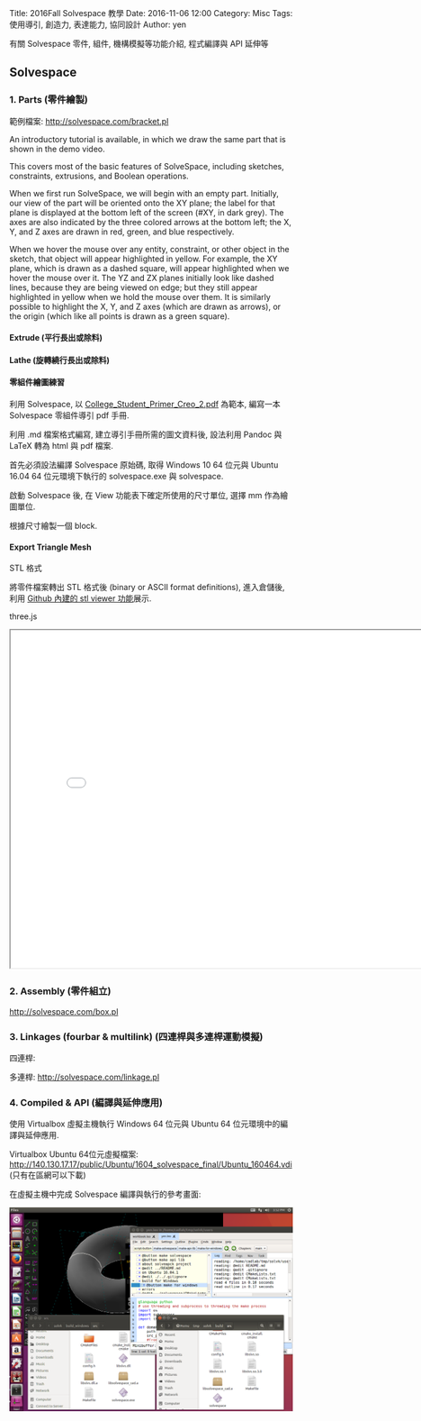 Title: 2016Fall Solvespace 教學
Date: 2016-11-06 12:00
Category: Misc
Tags: 使用導引, 創造力, 表達能力, 協同設計
Author: yen

有關 Solvespace 零件, 組件, 機構模擬等功能介紹, 程式編譯與 API 延伸等

<!-- PELICAN_END_SUMMARY -->

## Solvespace

### 1. Parts (零件繪製)

範例檔案: <a href="http://solvespace.com/bracket.pl">http://solvespace.com/bracket.pl</a>

An introductory tutorial is available, in which we draw the same part that is shown in the demo video. 

This covers most of the basic features of SolveSpace, including sketches, constraints, extrusions, and Boolean operations.

When we first run SolveSpace, we will begin with an empty part. Initially, our view of the part will be oriented onto the XY plane; the label for that plane is displayed at the bottom left of the screen (#XY, in dark grey). The axes are also indicated by the three colored arrows at the bottom left; the X, Y, and Z axes are drawn in red, green, and blue respectively.

When we hover the mouse over any entity, constraint, or other object in the sketch, that object will appear highlighted in yellow. For example, the XY plane, which is drawn as a dashed square, will appear highlighted when we hover the mouse over it. The YZ and ZX planes initially look like dashed lines, because they are being viewed on edge; but they still appear highlighted in yellow when we hold the mouse over them. It is similarly possible to highlight the X, Y, and Z axes (which are drawn as arrows), or the origin (which like all points is drawn as a green square).

#### Extrude (平行長出或除料)

#### Lathe (旋轉繞行長出或除料)

#### 零組件繪圖練習

利用 Solvespace, 以 <a href="./../data/w12/College_Student_Primer_Creo_2.pdf">College_Student_Primer_Creo_2.pdf</a> 為範本, 編寫一本 Solvespace 零組件導引 pdf 手冊.

利用 .md 檔案格式編寫, 建立導引手冊所需的圖文資料後, 設法利用 Pandoc 與 LaTeX 轉為 html 與 pdf 檔案.

首先必須設法編譯 Solvespace 原始碼, 取得 Windows 10 64 位元與 Ubuntu 16.04 64 位元環境下執行的 solvespace.exe 與 solvespace.

啟動 Solvespace 後, 在 View 功能表下確定所使用的尺寸單位, 選擇 mm 作為繪圖單位.

根據尺寸繪製一個 block.

#### Export Triangle Mesh

STL 格式

將零件檔案轉出 STL 格式後 (binary or ASCII format definitions), 進入倉儲後, 利用 <a href="https://help.github.com/articles/3d-file-viewer/">Github 內建的 stl viewer 功能</a>展示.

three.js

<iframe src="./../data/threejs/donut.html" width="800" height="600"></iframe>

### 2. Assembly (零件組立)

<a href="http://solvespace.com/box.pl">http://solvespace.com/box.pl</a>

### 3. Linkages (fourbar & multilink) (四連桿與多連桿運動模擬)

四連桿:

多連桿:  <a href="http://solvespace.com/linkage.pl">http://solvespace.com/linkage.pl</a>

### 4. Compiled & API (編譯與延伸應用)

使用 Virtualbox 虛擬主機執行 Windows 64 位元與 Ubuntu 64 位元環境中的編譯與延伸應用.

Virtualbox Ubuntu 64位元虛擬檔案: <a href="http://140.130.17.17/public/Ubuntu/1604_solvespace_final/Ubuntu_160464.vdi">http://140.130.17.17/public/Ubuntu/1604_solvespace_final/Ubuntu_160464.vdi</a> (只有在區網可以下載)

在虛擬主機中完成 Solvespace 編譯與執行的參考畫面:

<img src="./../data/solvespace/cadpa_w11_solvespace_compiled.png" width="800" />